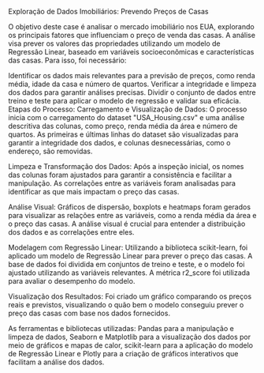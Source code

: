 Exploração de Dados Imobiliários: Prevendo Preços de Casas

O objetivo deste case é analisar o mercado imobiliário nos EUA, explorando os principais fatores que influenciam o preço de venda das casas. A análise visa prever os valores das propriedades utilizando um modelo de Regressão Linear, baseado em variáveis socioeconômicas e características das casas. Para isso, foi necessário:

Identificar os dados mais relevantes para a previsão de preços, como renda média, idade da casa e número de quartos.
Verificar a integridade e limpeza dos dados para garantir análises precisas.
Dividir o conjunto de dados entre treino e teste para aplicar o modelo de regressão e validar sua eficácia.
Etapas do Processo:
Carregamento e Visualização de Dados:
O processo inicia com o carregamento do dataset "USA_Housing.csv" e uma análise descritiva das colunas, como preço, renda média da área e número de quartos. As primeiras e últimas linhas do dataset são visualizadas para garantir a integridade dos dados, e colunas desnecessárias, como o endereço, são removidas.

Limpeza e Transformação dos Dados:
Após a inspeção inicial, os nomes das colunas foram ajustados para garantir a consistência e facilitar a manipulação. As correlações entre as variáveis foram analisadas para identificar as que mais impactam o preço das casas.

Análise Visual:
Gráficos de dispersão, boxplots e heatmaps foram gerados para visualizar as relações entre as variáveis, como a renda média da área e o preço das casas. A análise visual é crucial para entender a distribuição dos dados e as correlações entre eles.

Modelagem com Regressão Linear:
Utilizando a biblioteca scikit-learn, foi aplicado um modelo de Regressão Linear para prever o preço das casas. A base de dados foi dividida em conjuntos de treino e teste, e o modelo foi ajustado utilizando as variáveis relevantes. A métrica r2_score foi utilizada para avaliar o desempenho do modelo.

Visualização dos Resultados:
Foi criado um gráfico comparando os preços reais e previstos, visualizando o quão bem o modelo conseguiu prever o preço das casas com base nos dados fornecidos.

As ferramentas e bibliotecas utilizadas: Pandas para a manipulação e limpeza de dados, Seaborn e Matplotlib para a visualização dos dados por meio de gráficos e mapas de calor, scikit-learn para a aplicação do modelo de Regressão Linear e Plotly para a criação de gráficos interativos que facilitam a análise dos dados.
